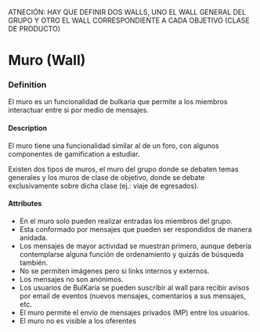 ATNECIÓN: HAY QUE DEFINIR DOS WALLS, UNO EL WALL GENERAL DEL GRUPO Y OTRO EL WALL CORRESPONDIENTE A CADA OBJETIVO (CLASE DE PRODUCTO)


Muro (Wall)
======

### Definition
El muro es un funcionalidad de bulkaria que permite a los miembros interactuar entre si por medio de mensajes.

#### Description
El muro tiene una funcionalidad similar al de un foro, con algunos componentes de gamification a estudiar.

Existen dos tipos de muros, el muro del grupo donde se debaten temas generales y los muros de clase de objetivo, donde se debate exclusivamente sobre dicha clase (ej.: viaje de egresados).

#### Attributes
* En el muro solo pueden realizar entradas los miembros del grupo. 
* Esta conformado por mensajes que pueden ser respondidos de manera anidada.
* Los mensajes de mayor actividad se muestran primero, aunque debería contemplarse alguna función de ordenamiento y quizás de búsqueda también.
* No se permiten imágenes pero si links internos y externos.
* Los mensajes no son anónimos.
* Los usuarios de BulKaria se pueden suscribir al wall para recibir avisos por email de eventos (nuevos mensajes, comentarios a sus mensajes, etc. 
* El muro permite el envío de mensajes privados (MP) entre los usuarios.
* El muro no es visible a los oferentes

